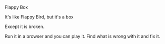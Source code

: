 Flappy Box

It's like Flappy Bird, but it's a box

Except it is broken.

Run it in a browser and you can play it. Find what is wrong with it and fix it.
